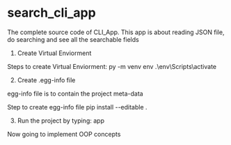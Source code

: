 # search_cli_app
The complete source code of CLI_App. This app is about reading JSON file, do searching and see all the searchable fields

1. Create Virtual Enviorment

Steps to create Virtual Enviorment:
    py -m venv env
    .\env\Scripts\activate
    
2. Create .egg-info file

egg-info file is to contain the project meta-data

Step to create egg-info file
    pip install --editable .
    
3. Run the project by typing:
    app


Now going to implement OOP concepts
